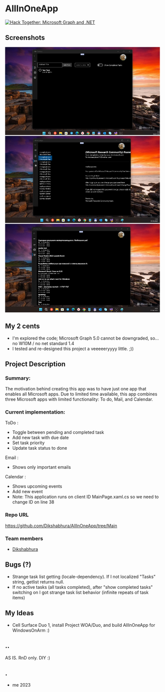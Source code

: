 # AllInOneApp
[![Hack Together: Microsoft Graph and .NET](https://img.shields.io/badge/Microsoft%20-Hack--Together-orange?style=for-the-badge&logo=microsoft)](https://github.com/microsoft/hack-together)

## Screenshots
![Shot 1](Images/shot1.png)
![Shot 2](Images/shot2.png)
![Shot 3](Images/shot3.png)

## My 2 cents
- I'm explored the code; Microsoft Graph 5.0 cannot be downgraded, so... no W10M / no net standard 1.4
- I tested and re-designed this project a veeeeeryyyy little. ;))  


## Project Description

### Summary:
The motivation behind creating this app was to have just one app that enables all Microsoft apps. Due to limited time available, this app combines three Microsoft apps with limited functionality: To do, Mail, and Calendar.

### Current implementation:

ToDo : 
- Toggle between pending and completed task
- Add new task with due date
- Set task priority
- Update task status to done


Email :
- Shows only important emails

Calendar :
- Shows upcoming events
- Add new event
- Note: This application runs on client ID MainPage.xaml.cs so we need to change ID on line 38

### Repo URL
https://github.com/Dikshabhura/AllInOneApp/tree/Main

### Team members
- [Dikshabhura](https://github.com/Dikshabhura/)

## Bugs (?)
- Strange task list getting (locale-dependency). If I not localized "Tasks" string, getlist returns null.
- If no active tasks (all tasks completed), after "show completed tasks" switching on I got strange task list behavior (infinite repeats of task items)


## My Ideas
- Cell Surface Duo 1, install Project WOA/Duo, and build AllInOneApp for WindowsOnArm :)


## ..
AS IS. RnD only. DIY :)

## .
- me 2023

